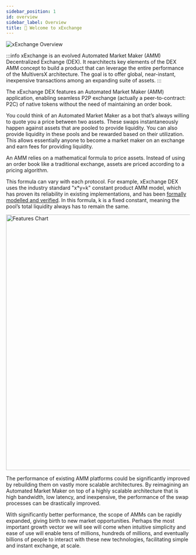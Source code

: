 ```yaml
---
sidebar_position: 1
id: overview
sidebar_label: Overview
title: 👋 Welcome to xExchange
---
```


[comment]: # (mx-context-auto)
<img src="/docs/welcome.png" alt="xExchange Overview" />

:::info
xExchange is an evolved Automated Market Maker (AMM) Decentralized Exchange (DEX). It rearchitects key elements of the DEX AMM concept to build a product that can leverage the entire performance of the MultiversX architecture. The goal is to offer global, near-instant, inexpensive transactions among an expanding suite of assets.
:::

The xExchange DEX features an Automated Market Maker (AMM) application, enabling seamless P2P exchange (actually a peer-to-contract: P2C) of native tokens without the need of maintaining an order book.

You could think of an Automated Market Maker as a bot that’s always willing to quote you a price between two assets. These swaps instantaneously happen against assets that are pooled to provide liquidity. You can also provide liquidity in these pools and be rewarded based on their utilization. This allows essentially anyone to become a market maker on an exchange and earn fees for providing liquidity.

An AMM relies on a mathematical formula to price assets. Instead of using an order book like a traditional exchange, assets are priced according to a pricing algorithm.

This formula can vary with each protocol. For example, xExchange DEX uses the industry standard "x\*y=k" constant product AMM model, which has proven its reliability in existing implementations, and has been [formally modelled and verified](https://github.com/runtimeverification/verified-smart-contracts/blob/master/uniswap/README.md). In this formula, k is a fixed constant, meaning the pool’s total liquidity always has to remain the same.

<div style={{ textAlign: 'center' }}>
    <img src="/docs/features/features-chart.png" width="700" alt="Features Chart" />
</div>

The performance of existing AMM platforms could be significantly improved by rebuilding them on vastly more scalable architectures. By reimagining an Automated Market Maker on top of a highly scalable architecture that is high bandwidth, low latency, and inexpensive, the performance of the swap processes can be drastically improved.

With significantly better performance, the scope of AMMs can be rapidly expanded, giving birth to new market opportunities. Perhaps the most important growth vector we will see will come when intuitive simplicity and ease of use will enable tens of millions, hundreds of millions, and eventually billions of people to interact with these new technologies, facilitating simple and instant exchange, at scale.
